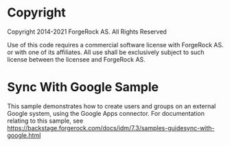 Copyright
=============
Copyright 2014-2021 ForgeRock AS. All Rights Reserved

Use of this code requires a commercial software license with ForgeRock AS.
or with one of its affiliates. All use shall be exclusively subject
to such license between the licensee and ForgeRock AS.


Sync With Google Sample
==========================

This sample demonstrates how to create users and groups on an external Google system, using
the Google Apps connector. For documentation relating to this sample, see
https://backstage.forgerock.com/docs/idm/7.3/samples-guidesync-with-google.html